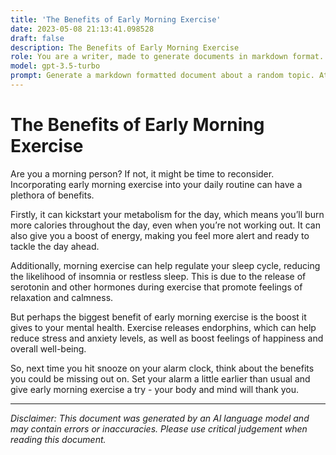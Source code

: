 ```yaml
---
title: 'The Benefits of Early Morning Exercise'
date: 2023-05-08 21:13:41.098528
draft: false
description: The Benefits of Early Morning Exercise
role: You are a writer, made to generate documents in markdown format. It is very important that all of the documents you generate are in valid markdown format.
model: gpt-3.5-turbo
prompt: Generate a markdown formatted document about a random topic. At the bottom, include a disclaimer explaining that the document was generated by you. The first line of the document should be the title. Make sure that the entire document is in proper markdown format, using a mix of various tags to make the document visually appealing.
---
```


# The Benefits of Early Morning Exercise

Are you a morning person? If not, it might be time to reconsider. Incorporating early morning exercise into your daily routine can have a plethora of benefits. 

Firstly, it can kickstart your metabolism for the day, which means you’ll burn more calories throughout the day, even when you’re not working out. It can also give you a boost of energy, making you feel more alert and ready to tackle the day ahead. 

Additionally, morning exercise can help regulate your sleep cycle, reducing the likelihood of insomnia or restless sleep. This is due to the release of serotonin and other hormones during exercise that promote feelings of relaxation and calmness. 

But perhaps the biggest benefit of early morning exercise is the boost it gives to your mental health. Exercise releases endorphins, which can help reduce stress and anxiety levels, as well as boost feelings of happiness and overall well-being. 

So, next time you hit snooze on your alarm clock, think about the benefits you could be missing out on. Set your alarm a little earlier than usual and give early morning exercise a try - your body and mind will thank you.

---

*Disclaimer: This document was generated by an AI language model and may contain errors or inaccuracies. Please use critical judgement when reading this document.*
